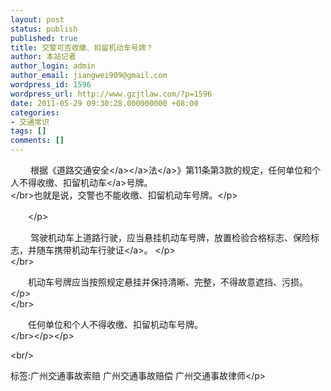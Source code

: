 ```yaml
---
layout: post
status: publish
published: true
title: 交警可否收缴、扣留机动车号牌？
author: 本站记者
author_login: admin
author_email: jiangwei909@gmail.com
wordpress_id: 1596
wordpress_url: http://www.gzjtlaw.com/?p=1596
date: 2011-05-29 09:30:28.000000000 +08:00
categories:
- 交通常识
tags: []
comments: []
---
```

<p><p>　　 根据《<a><a>道路<a>交通安全<&#47;a><&#47;a>法<&#47;a>》第11条第3款的规定，任何单位和个人不得收缴、扣留<a>机动车<&#47;a>号牌。 <br><&#47;br>也就是说，交警也不能收缴、扣留机动车号牌。<&#47;p><p>　　<&#47;p><p>　　 驾驶机动车上道路行驶，应当悬挂机动车号牌，放置检验合格标志、保险标志，并随车携带机动车<a>行驶证<&#47;a>。 <&#47;p><br><&#47;br><p>　　机动车号牌应当按照规定悬挂并保持清晰、完整，不得故意遮挡、污损。 <&#47;p><br><&#47;br><p>　　任何单位和个人不得收缴、扣留机动车号牌。 <br><&#47;br><&#47;p><&#47;p><br&#47;><p>标签:广州交通事故索赔 广州交通事故赔偿 广州交通事故律师<&#47;p>
